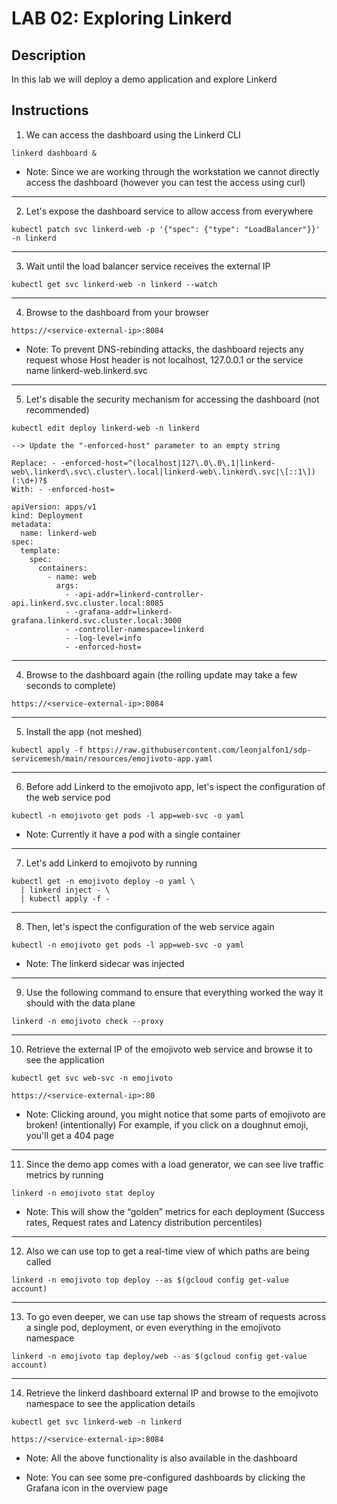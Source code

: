 # LAB 02: Exploring Linkerd

## Description

In this lab we will deploy a demo application and explore Linkerd 

## Instructions

1. We can access the dashboard using the Linkerd CLI

```
linkerd dashboard &
```

- Note: Since we are working through the workstation we cannot directly access the dashboard (however you can test the access using curl)

---

2. Let's expose the dashboard service to allow access from everywhere

```
kubectl patch svc linkerd-web -p '{"spec": {"type": "LoadBalancer"}}' -n linkerd
```

---

3. Wait until the load balancer service receives the external IP

```
kubectl get svc linkerd-web -n linkerd --watch
```

---

4. Browse to the dashboard from your browser

```
https://<service-external-ip>:8084
```

- Note: To prevent DNS-rebinding attacks, the dashboard rejects any request whose Host header is not localhost, 127.0.0.1 or the service name linkerd-web.linkerd.svc

---

5. Let's disable the security mechanism for accessing the dashboard (not recommended)

```
kubectl edit deploy linkerd-web -n linkerd
```
```
--> Update the "-enforced-host" parameter to an empty string

Replace: - -enforced-host=^(localhost|127\.0\.0\.1|linkerd-web\.linkerd\.svc\.cluster\.local|linkerd-web\.linkerd\.svc|\[::1\])(:\d+)?$
With: - -enforced-host=

apiVersion: apps/v1
kind: Deployment
metadata:
  name: linkerd-web
spec:
  template:
    spec:
      containers:
        - name: web
          args:
            - -api-addr=linkerd-controller-api.linkerd.svc.cluster.local:8085
            - -grafana-addr=linkerd-grafana.linkerd.svc.cluster.local:3000
            - -controller-namespace=linkerd
            - -log-level=info
            - -enforced-host=
```

---

4. Browse to the dashboard again (the rolling update may take a few seconds to complete)

```
https://<service-external-ip>:8084
```

---

5. Install the app (not meshed)

```
kubectl apply -f https://raw.githubusercontent.com/leonjalfon1/sdp-servicemesh/main/resources/emojivoto-app.yaml
```

---

6. Before add Linkerd to the emojivoto app, let's ispect the configuration of the web service pod

```
kubectl -n emojivoto get pods -l app=web-svc -o yaml
```

- Note: Currently it have a pod with a single container

---

7. Let's add Linkerd to emojivoto by running

```
kubectl get -n emojivoto deploy -o yaml \
  | linkerd inject - \
  | kubectl apply -f -
```

---

8. Then, let's ispect the configuration of the web service again

```
kubectl -n emojivoto get pods -l app=web-svc -o yaml
```

- Note: The linkerd sidecar was injected

---

9. Use the following command to ensure that everything worked the way it should with the data plane

```
linkerd -n emojivoto check --proxy
```

---

10. Retrieve the external IP of the emojivoto web service and browse it to see the application 

```
kubectl get svc web-svc -n emojivoto
```
```
https://<service-external-ip>:80
```

- Note: Clicking around, you might notice that some parts of emojivoto are broken! (intentionally) For example, if you click on a doughnut emoji, you'll get a 404 page

---

11. Since the demo app comes with a load generator, we can see live traffic metrics by running

```
linkerd -n emojivoto stat deploy
```

- Note: This will show the “golden” metrics for each deployment (Success rates, Request rates and Latency distribution percentiles)

---

12. Also we can use top to get a real-time view of which paths are being called

```
linkerd -n emojivoto top deploy --as $(gcloud config get-value account)
```

---

13. To go even deeper, we can use tap shows the stream of requests across a single pod, deployment, or even everything in the emojivoto namespace

```
linkerd -n emojivoto tap deploy/web --as $(gcloud config get-value account)
```

---

14. Retrieve the linkerd dashboard external IP and browse to the emojivoto namespace to see the application details 

```
kubectl get svc linkerd-web -n linkerd
```
```
https://<service-external-ip>:8084
```

- Note: All the above functionality is also available in the dashboard

- Note: You can see some pre-configured dashboards by clicking the Grafana icon in the overview page

